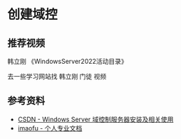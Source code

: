 # 创建域控

## 推荐视频

韩立刚 《WindowsServer2022活动目录》

去一些学习网站找 韩立刚 门徒 视频



## 参考资料

* [CSDN - Windows Server 域控制服务器安装及相关使用](https://blog.csdn.net/m0_74313947/article/details/141194485)
* [imaofu - 个人专业文档](https://limaofu.github.io/)